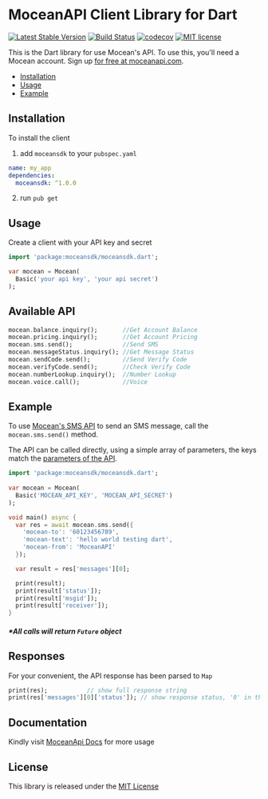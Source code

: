MoceanAPI Client Library for Dart
============================
[![Latest Stable Version](https://img.shields.io/pub/v/moceansdk.svg)](https://pub.dev/packages/moceansdk)
[![Build Status](https://img.shields.io/travis/com/MoceanAPI/mocean-sdk-dart.svg)](https://travis-ci.com/MoceanAPI/mocean-sdk-dart)
[![codecov](https://img.shields.io/codecov/c/github/MoceanAPI/mocean-sdk-dart.svg)](https://codecov.io/gh/MoceanAPI/mocean-sdk-dart)
[![MIT license](https://img.shields.io/badge/license-MIT-brightgreen.svg)](http://opensource.org/licenses/MIT)

This is the Dart library for use Mocean's API. To use this, you'll need a Mocean account. Sign up [for free at 
moceanapi.com][signup].

 * [Installation](#installation)
 * [Usage](#usage)
 * [Example](#example)
 
## Installation

To install the client

1. add `moceansdk` to your `pubspec.yaml`

```yaml
name: my_app
dependencies:
  moceansdk: ^1.0.0
```

2. run `pub get`

## Usage

Create a client with your API key and secret

```dart
import 'package:moceansdk/moceansdk.dart';

var mocean = Mocean(
  Basic('your api key', 'your api secret')
);
```

## Available API
```dart
mocean.balance.inquiry();       //Get Account Balance
mocean.pricing.inquiry();       //Get Account Pricing
mocean.sms.send();              //Send SMS
mocean.messageStatus.inquiry(); //Get Message Status
mocean.sendCode.send();         //Send Verify Code
mocean.verifyCode.send();       //Check Verify Code
mocean.numberLookup.inquiry();  //Number Lookup
mocean.voice.call();            //Voice
```

## Example

To use [Mocean's SMS API][doc_sms] to send an SMS message, call the `mocean.sms.send()` method.

The API can be called directly, using a simple array of parameters, the keys match the [parameters of the API][doc_sms].

```dart
import 'package:moceansdk/moceansdk.dart';
  
var mocean = Mocean(
  Basic('MOCEAN_API_KEY', 'MOCEAN_API_SECRET')
);

void main() async {
  var res = await mocean.sms.send({
    'mocean-to': '60123456789',
    'mocean-text': 'hello world testing dart',
    'mocean-from': 'MoceanAPI'
  });

  var result = res['messages'][0];

  print(result);
  print(result['status']);
  print(result['msgid']);
  print(result['receiver']);
}
```

##### *All calls will return `Future` object

## Responses

For your convenient, the API response has been parsed to `Map`

```dart
print(res);           // show full response string
print(res['messages'][0]['status']); // show response status, '0' in this case
```

## Documentation

Kindly visit [MoceanApi Docs][doc_main] for more usage

## License

This library is released under the [MIT License][license]

[signup]: https://dashboard.moceanapi.com/register?medium=github&campaign=sdk-go
[doc_main]: https://moceanapi.com/docs/?dart
[doc_sms]: https://moceanapi.com/docs/?dart#send-sms
[license]: LICENSE.txt

